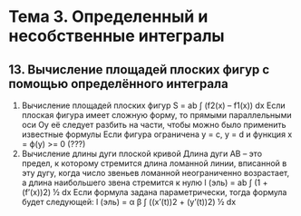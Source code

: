# Тема 3. Определенный и несобственные интегралы

## 13. Вычисление площадей плоских фигур с помощью определённого интеграла

1. Вычисление площадей плоских фигур
S = ab ∫ (f2(x) – f1(x)) dx
Если плоская фигура имеет сложную форму, то прямыми параллельными оси Оу её следует разбить на части, чтобы можно было применить известные формулы
Если фигура ограничена y = c, y = d и функция x = ф(у) >= 0 (???)
2. Вычисление длины дуги плоской кривой
Длина дуги AB – это предел, к которому стремится длина ломанной линии, вписанной в эту дугу, когда число звеньев ломанной неограниченно возрастает, а длина наибольшего звена стремится к нулю
l (эль) = ab ∫ (1 + (f’(x))2) ½ dx
Если формула задана параметрически, тогда формула будет следующей: 
l (эль) = α β ∫  ((x’(t))2 + (y’(t))2) ½ dx

